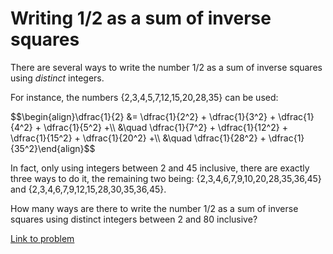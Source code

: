 # Writing 1/2 as a sum of inverse squares

<p>There are several ways to write the number 1/2 as a sum of inverse squares using <i>distinct</i> integers.</p>
<p>For instance, the numbers {2,3,4,5,7,12,15,20,28,35} can be used:</p>
<p>$$\begin{align}\dfrac{1}{2} &amp;= \dfrac{1}{2^2} + \dfrac{1}{3^2} + \dfrac{1}{4^2} + \dfrac{1}{5^2} +\\
&amp;\quad \dfrac{1}{7^2} + \dfrac{1}{12^2} + \dfrac{1}{15^2} + \dfrac{1}{20^2} +\\
&amp;\quad \dfrac{1}{28^2} + \dfrac{1}{35^2}\end{align}$$</p>
<p>In fact, only using integers between 2 and 45 inclusive, there are exactly three ways to do it, the remaining two being: {2,3,4,6,7,9,10,20,28,35,36,45} and {2,3,4,6,7,9,12,15,28,30,35,36,45}.</p>
<p>How many ways are there to write the number 1/2 as a sum of inverse squares using distinct integers between 2 and 80 inclusive?</p>

[Link to problem](https://projecteuler.net/problem=152)
